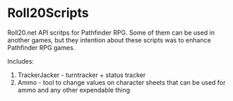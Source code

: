 # Roll20Scripts
Roll20.net API scritps for Pathfinder RPG. Some of them can be used in another games, but they intention about these scripts was to enhance Pathfinder RPG games.

Includes:

1) TrackerJacker - turntracker + status tracker
2) Ammo - tool to change values on character sheets that can be used for ammo and any other expendable thing

